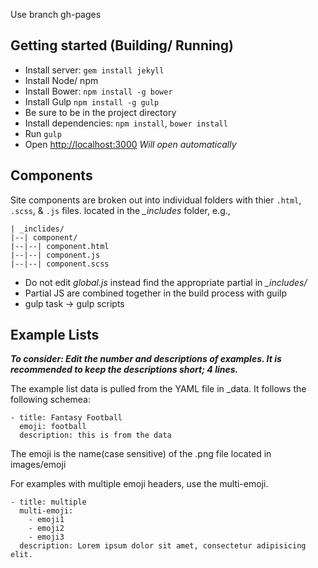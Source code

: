 Use branch gh-pages

## Getting started (Building/ Running)

- Install server: `gem install jekyll`
- Install Node/ npm
- Install Bower: `npm install -g bower`
- Install Gulp `npm install -g gulp`
- Be sure to be in the project directory
- Install dependencies: `npm install`, `bower install`
- Run `gulp`
- Open [http://localhost:3000](http://localhost:3000) *Will open automatically*


## Components
Site components are broken out into individual folders with thier `.html`, `.scss`, & `.js` files. located in the *_includes* folder, e.g.,

```
| _inclides/
|--| component/
|--|--| component.html
|--|--| component.js
|--|--| component.scss
```

- Do not edit *global.js* instead find the appropriate partial in *_includes/*
- Partial JS are combined together in the build process with guilp
- gulp task -> gulp scripts

## Example Lists

*__To consider: Edit the number and descriptions of examples. It is recommended to keep the descriptions short; 4 lines.__*

The example list data is pulled from the YAML file in _data. It follows the following schemea:

```
- title: Fantasy Football
  emoji: football
  description: this is from the data
```

The emoji is the name(case sensitive) of the .png file located in images/emoji

For examples with multiple emoji headers, use the multi-emoji.

```
- title: multiple
  multi-emoji:
    - emoji1
    - emoji2
    - emoji3
  description: Lorem ipsum dolor sit amet, consectetur adipisicing elit.
```